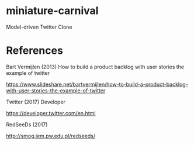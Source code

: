 # miniature-carnival
Model-driven Twitter Clone


# References

Bart Vermijlen (2013) How to build a product backlog with user stories the example of twitter

https://www.slideshare.net/bartvermijlen/how-to-build-a-product-backlog-with-user-stories-the-example-of-twitter


Twitter (2017) Developer

https://developer.twitter.com/en.html


RedSeeDs (2017)

http://smog.iem.pw.edu.pl/redseeds/

